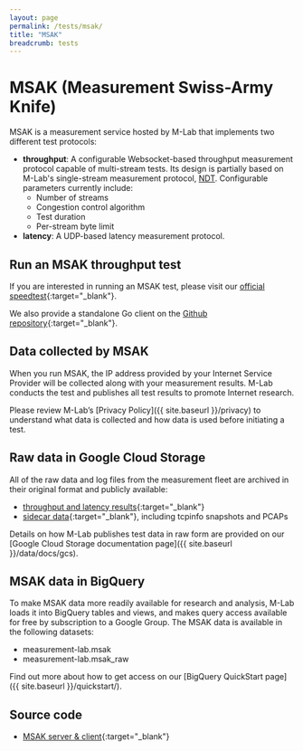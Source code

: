 ```yaml
---
layout: page
permalink: /tests/msak/
title: "MSAK"
breadcrumb: tests
---
```


# MSAK (Measurement Swiss-Army Knife)

MSAK is a measurement service hosted by M-Lab that implements two different test protocols:

* **throughput**: A configurable Websocket-based throughput measurement protocol capable of multi-stream tests. Its design is partially based on M-Lab's single-stream measurement protocol, [NDT](ndt/ndt.md). Configurable parameters currently include:
  * Number of streams
  * Congestion control algorithm
  * Test duration
  * Per-stream byte limit
* **latency**: A UDP-based latency measurement protocol.

## Run an MSAK throughput test

If you are interested in running an MSAK test, please visit our
[official speedtest](https://speed.measurementlab.net){:target="_blank"}.

We also provide a standalone Go client on the [Github repository](https://github.com/m-lab/msak/){:target="_blank"}.

## Data collected by MSAK

When you run MSAK, the IP address provided by your Internet Service Provider will be collected along with your measurement results. M-Lab conducts the test and publishes all test results to promote Internet research.

Please review M-Lab’s [Privacy Policy]({{ site.baseurl }}/privacy) to understand what data is collected and how data is used before initiating a test.

## Raw data in Google Cloud Storage

All of the raw data and log files from the measurement fleet are archived in
their original format and publicly available:

* [throughput and latency results](https://console.cloud.google.com/storage/browser/archive-measurement-lab/autoload/v1/msak){:target="_blank"}
* [sidecar data](https://console.cloud.google.com/storage/browser/archive-measurement-lab/msak){:target="_blank"}, including tcpinfo snapshots
and PCAPs

Details on how M-Lab publishes test data in raw form are provided on our
[Google Cloud Storage documentation page]({{ site.baseurl }}/data/docs/gcs).

## MSAK data in BigQuery

To make MSAK data more readily available for research and analysis, M-Lab loads
it into BigQuery tables and views, and makes query access available for free by
subscription to a Google Group. The MSAK data is available in the following datasets:

* measurement-lab.msak
* measurement-lab.msak_raw

Find out more about how to get access on our
[BigQuery QuickStart page]({{ site.baseurl }}/quickstart/).

## Source code

* [MSAK server & client](https://github.com/m-lab/msak){:target="_blank"}
